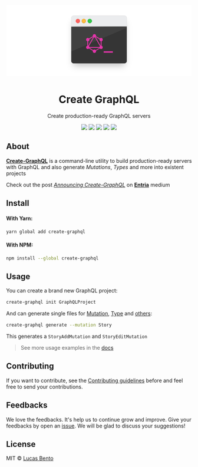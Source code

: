 # ![Create-GraphQL Logo](/media/logo.png)

<h1 align="center">Create GraphQL</h1>
<p align="center">
  Create production-ready GraphQL servers
</p>

<p align="center">
  <a href="https://travis-ci.org/lucasbento/create-graphql"><img src="https://travis-ci.org/lucasbento/create-graphql.svg?branch=master"></a>
  <a href="https://ci.appveyor.com/project/lucasbento/create-graphql/branch/master"><img src="https://ci.appveyor.com/api/projects/status/cpxul2ofnyf6ypy8/branch/master?svg=true"></a>
  <a href="https://codecov.io/gh/lucasbento/create-graphql"><img src="https://img.shields.io/codecov/c/github/lucasbento/create-graphql.svg"></a>
  <a href="https://github.com/airbnb/javascript"><img src="https://img.shields.io/badge/code%20style-airbnb-blue.svg"></a>
  <a href="https://github.com/lucasbento/create-graphql/issues"><img src="https://img.shields.io/badge/contributions-welcome-brightgreen.svg?style=flat"></a>
</p>



## About
**[Create-GraphQL](https://github.com/lucasbento/create-graphql)** is a command-line utility to build production-ready servers with GraphQL and also generate *Mutations*, *Types* and more into existent projects

Check out the post *[Announcing Create-GraphQL](https://medium.com/entria/announcing-create-graphql-17bdd81b9f96)* on **[Entria](https://medium.com/entria)** medium

## Install

#### With Yarn:
```sh
yarn global add create-graphql
```

#### With NPM:
```sh
npm install --global create-graphql
```

## Usage
You can create a brand new GraphQL project:
```sh
create-graphql init GraphQLProject
```

And can generate single files for [Mutation](docs/Commands.md#--mutation--m), [Type](docs/Commands.md#--type--t) and [others](docs/Commands.md#generate--g):
```sh
create-graphql generate --mutation Story
```
This generates a `StoryAddMutation` and `StoryEditMutation`

> See more usage examples in the [docs](docs)

## Contributing
If you want to contribute, see the [Contributing guidelines](CONTRIBUTING.md) before and feel free to send your contributions.

## Feedbacks

We love the feedbacks. It's help us to continue grow and improve. Give your feedbacks by open an [issue](https://github.com/lucasbento/create-graphql/issues/new). We will be glad to discuss your suggestions!

## License

MIT © [Lucas Bento](http://github.com/lucasbento)
